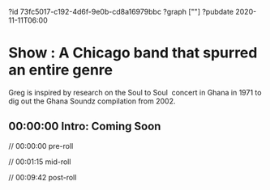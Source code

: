 ?id 73fc5017-c192-4d6f-9e0b-cd8a16979bbc
?graph [""]
?pubdate 2020-11-11T06:00

# Show : A Chicago band that spurred an entire genre

Greg is inspired by research on the Soul to Soul  concert in Ghana in 1971 to dig out the Ghana Soundz compilation from 2002.

## 00:00:00 Intro: Coming Soon

// 00:00:00 pre-roll

// 00:01:15 mid-roll

// 00:09:42 post-roll

